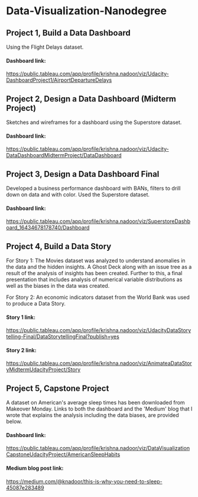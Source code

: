 # Data-Visualization-Nanodegree

## Project 1, Build a Data Dashboard
Using the Flight Delays dataset.
#### Dashboard link:
https://public.tableau.com/app/profile/krishna.nadoor/viz/Udacity-DashboardProject1/AirportDepartureDelays

## Project 2, Design a Data Dashboard (Midterm Project)
Sketches and wireframes for a dashboard using the Superstore dataset.
#### Dashboard link:
https://public.tableau.com/app/profile/krishna.nadoor/viz/Udacity-DataDashboardMidtermProject/DataDashboard

## Project 3, Design a Data Dashboard Final
Developed a business performance dashboard with BANs, filters to drill down on data and with color.
Used the Superstore dataset.
#### Dashboard link:
https://public.tableau.com/app/profile/krishna.nadoor/viz/SuperstoreDashboard_16434678178740/Dashboard

## Project 4, Build a Data Story
For Story 1:
The Movies dataset was analyzed to understand anomalies in the data and the hidden insights.
A Ghost Deck along with an issue tree as a result of the analysis of insights has been created. Further to this, a final presentation that includes analysis of numerical variable distributions as well as the biases in the data was created.

For Story 2:
An economic indicators dataset from the World Bank was used to produce a Data Story.
#### Story 1 link:
https://public.tableau.com/app/profile/krishna.nadoor/viz/UdacityDataStorytelling-Final/DataStorytellingFinal?publish=yes
#### Story 2 link:
https://public.tableau.com/app/profile/krishna.nadoor/viz/AnimateaDataStoryMidtermUdacityProject/Story

## Project 5, Capstone Project
A dataset on American's average sleep times has been downloaded from Makeover Monday. Links to both the dashboard and the 'Medium' blog that I wrote that explains the analysis including the data biases, are provided below.
#### Dashboard link:
https://public.tableau.com/app/profile/krishna.nadoor/viz/DataVisualizationCapstoneUdacityProject/AmericanSleepHabits
#### Medium blog post link:
https://medium.com/@knadoor/this-is-why-you-need-to-sleep-45087e283489

